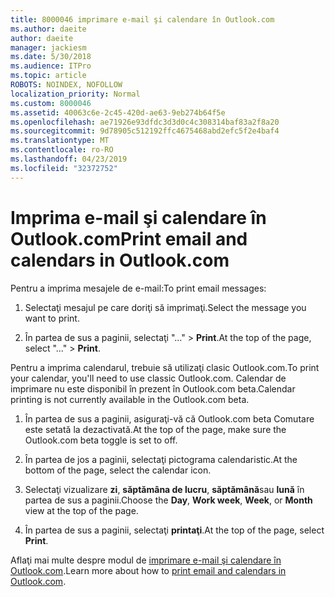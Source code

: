 ```yaml
---
title: 8000046 imprimare e-mail şi calendare în Outlook.com
ms.author: daeite
author: daeite
manager: jackiesm
ms.date: 5/30/2018
ms.audience: ITPro
ms.topic: article
ROBOTS: NOINDEX, NOFOLLOW
localization_priority: Normal
ms.custom: 8000046
ms.assetid: 40063c6e-2c45-420d-ae63-9eb274b64f5e
ms.openlocfilehash: ae71926e93dfdc3d3d0c4c308314baf83a2f8a20
ms.sourcegitcommit: 9d78905c512192ffc4675468abd2efc5f2e4baf4
ms.translationtype: MT
ms.contentlocale: ro-RO
ms.lasthandoff: 04/23/2019
ms.locfileid: "32372752"
---
```

# <a name="print-email-and-calendars-in-outlookcom"></a><span data-ttu-id="456ec-102">Imprima e-mail şi calendare în Outlook.com</span><span class="sxs-lookup"><span data-stu-id="456ec-102">Print email and calendars in Outlook.com</span></span>

<span data-ttu-id="456ec-103">Pentru a imprima mesajele de e-mail:</span><span class="sxs-lookup"><span data-stu-id="456ec-103">To print email messages:</span></span>
  
1. <span data-ttu-id="456ec-104">Selectaţi mesajul pe care doriţi să imprimaţi.</span><span class="sxs-lookup"><span data-stu-id="456ec-104">Select the message you want to print.</span></span>
    
2. <span data-ttu-id="456ec-105">În partea de sus a paginii, selectaţi "..." \> **Print**.</span><span class="sxs-lookup"><span data-stu-id="456ec-105">At the top of the page, select "..." \> **Print**.</span></span> 
    
<span data-ttu-id="456ec-106">Pentru a imprima calendarul, trebuie să utilizaţi clasic Outlook.com.</span><span class="sxs-lookup"><span data-stu-id="456ec-106">To print your calendar, you'll need to use classic Outlook.com.</span></span> <span data-ttu-id="456ec-107">Calendar de imprimare nu este disponibil în prezent în Outlook.com beta.</span><span class="sxs-lookup"><span data-stu-id="456ec-107">Calendar printing is not currently available in the Outlook.com beta.</span></span>
  
1. <span data-ttu-id="456ec-108">În partea de sus a paginii, asiguraţi-vă că Outlook.com beta Comutare este setată la dezactivată.</span><span class="sxs-lookup"><span data-stu-id="456ec-108">At the top of the page, make sure the Outlook.com beta toggle is set to off.</span></span>
    
2. <span data-ttu-id="456ec-109">În partea de jos a paginii, selectaţi pictograma calendaristic.</span><span class="sxs-lookup"><span data-stu-id="456ec-109">At the bottom of the page, select the calendar icon.</span></span>
    
3. <span data-ttu-id="456ec-110">Selectaţi vizualizare **zi**, **săptămâna de lucru**, **săptămână**sau **lună** în partea de sus a paginii.</span><span class="sxs-lookup"><span data-stu-id="456ec-110">Choose the **Day**, **Work week**, **Week**, or **Month** view at the top of the page.</span></span> 
    
4. <span data-ttu-id="456ec-111">În partea de sus a paginii, selectaţi **printaţi**.</span><span class="sxs-lookup"><span data-stu-id="456ec-111">At the top of the page, select **Print**.</span></span> 
    
<span data-ttu-id="456ec-112">Aflaţi mai multe despre modul de [imprimare e-mail şi calendare în Outlook.com](https://go.microsoft.com/fwlink/p/?linkid=2001208&amp;clcid=0x409).</span><span class="sxs-lookup"><span data-stu-id="456ec-112">Learn more about how to [print email and calendars in Outlook.com](https://go.microsoft.com/fwlink/p/?linkid=2001208&amp;clcid=0x409).</span></span>
  


